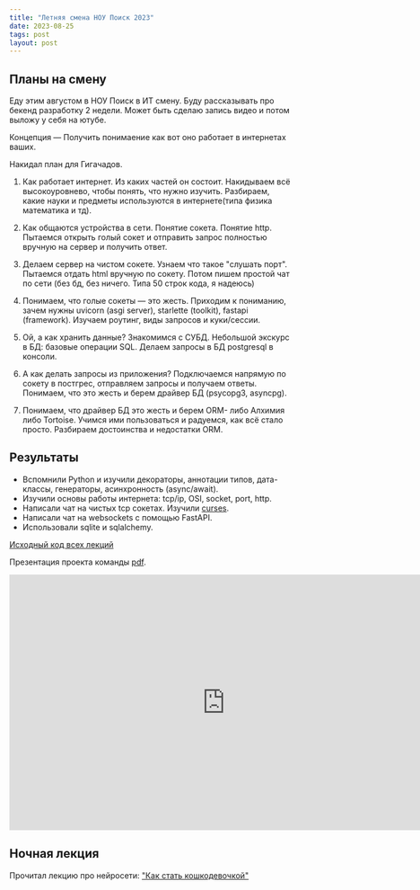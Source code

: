 ```yaml
---
title: "Летняя смена НОУ Поиск 2023"
date: 2023-08-25
tags: post
layout: post
---
```


## Планы на смену

Еду этим августом в НОУ Поиск в ИТ смену.
Буду рассказывать про бекенд разработку 2 недели.
Может быть сделаю запись видео и потом выложу у себя на ютубе.

Концепция — Получить понимаение как вот оно работает в интернетах ваших.

Накидал план для Гигачадов.

1. Как работает интернет. Из каких частей он состоит. Накидываем всё высокоуровнево, чтобы понять, что нужно изучить. Разбираем, какие науки и предметы используются в интернете(типа физика математика и тд).

2. Как общаются устройства в сети. Понятие сокета. Понятие http. Пытаемся открыть голый сокет и отправить запрос полностью вручную на сервер и получить ответ.

3. Делаем сервер на чистом сокете. Узнаем что такое "слушать порт". Пытаемся отдать html вручную по сокету. Потом пишем простой чат по сети (без бд, без ничего. Типа 50 строк кода, я надеюсь)

4. Понимаем, что голые сокеты — это жесть. Приходим к пониманию, зачем нужны uvicorn (asgi server), starlette (toolkit), fastapi (framework). Изучаем роутинг, виды запросов и куки/сессии. 

5. Ой, а как хранить данные? Знакомимся с СУБД. Небольшой экскурс в БД: базовые операции SQL. Делаем запросы в БД postgresql в консоли.

6. А как делать запросы из приложения? Подключаемся напрямую по сокету в постгрес, отправляем запросы и получаем ответы. Понимаем, что это жесть и берем драйвер БД (psycopg3, asyncpg).

7. Понимаем, что драйвер БД это жесть и берем ORM- либо Алхимия либо Tortoise. Учимся ими пользоваться и радуемся, как всё стало просто. Разбираем достоинства и недостатки ORM.

## Результаты

- Вспомнили Python и изучили декораторы, аннотации типов, дата-классы, генераторы, асинхронность (async/await).
- Изучили основы работы интернета: tcp/ip, OSI, socket, port, http.
- Написали чат на чистых tcp сокетах. Изучили [curses](https://docs.python.org/3/howto/curses.html).
- Написали чат на websockets с помощью FastAPI.
- Использовали sqlite и sqlalchemy.

[Исходный код всех лекций](https://github.com/senior-sigan/nou-poisk-2023-backend)

Презентация проекта команды [pdf](https://drive.google.com/file/d/1n5Qyy_esYlWWz-48rssIE79UTBcbTgmf/view?usp=sharing).

<iframe src="https://docs.google.com/presentation/d/e/2PACX-1vRGT2krflqKz1N03OU9OkkNeCEXjKN0DEn99xcTvP-KNANqxlWRQFHFvJcc-6rGJQ/embed?start=false&loop=false&delayms=3000" frameborder="0" width="768" height="455" allowfullscreen="true" mozallowfullscreen="true" webkitallowfullscreen="true"></iframe>

## Ночная лекция

Прочитал лекцию про нейросети: ["Как стать кошкодевочкой"](/talk/2023-08-17-nou_posik_night_lection/)
